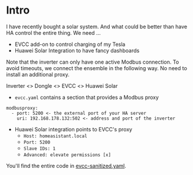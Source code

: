 # Intro
I have recently bought a solar system. And what could be better than have HA control the entire thing. We need ...
* EVCC add-on to control charging of my Tesla
* Huawei Solar Integration to have fancy dashboards

Note that the inverter can only have one active Modbus connection. To avoid timeouts, we connect the ensemble in the following way.
No need to install an additional proxy.

Inverter <> Dongle <> EVCC <> Huawei Solar

* `evcc.yaml` contains a section that provides a Modbus proxy
```
modbusproxy:
  - port: 5200 <- the external port of your HA server
    uri: 192.168.178.132:502 <- address and port of the inverter
```
* Huawei Solar integration points to EVCC's proxy 
  * `Host: homeasistant.local`
  * `Port: 5200`
  * `Slave IDs: 1`
  * `Advanced: elevate permissions [x]`

You'll find the entire code in [evcc-sanitized.yaml](./evcc-sanitized.yaml).
